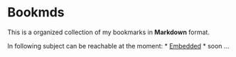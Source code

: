 Bookmds
=======

This is a organized collection of my bookmarks in __Markdown__ format. 

In following subject can be reachable at the moment:
    * [Embedded][1]
    * soon ...


[1]: http://www.github.com/ahaltindis/bookmds/blob/master/embedded.md
